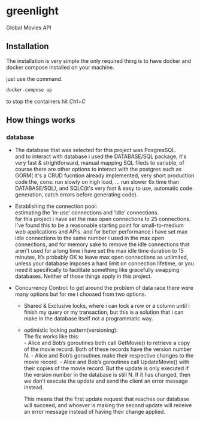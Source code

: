 # greenlight

Global Movies API

## Installation

The installation is very simple the only required thing is to have docker and docker compose installed on your machine.

just use the command.

```bash
docker-compose up
```

to stop the containers hit _Ctrl+C_

## How things works

### database

- The database that was selected for this project was PosgresSQL. <br/>
  and to interact with database i used the DATABASE/SQL package, it's very fast & strightforward, manual mapping SQL fileds to variable, of course there are other options to interact with the postgres such as GORM( it's a CRUD fucntion already implemented, very short production code the, cons: run slowly on high load, ... run slower 6x time than DATABASE/SQL), and SQLC(it's very fast & easy to use, automatic code generation, catch errors before generating code).

- Establishing the connection pool:<br/>
  estimating the ‘in-use’ connections and ‘idle’ connections.<br/>
  for this project i have set the max open connections to 25 connections. I’ve found this to be a reasonable starting point for small-to-medium web applications and APIs.
  and for better performance i have set max idle connections to the same number i used in the max open connections, and for memory sake to remove the idle connections that aren't used for a long time i have set the max idle time duration to 15 minutes, It’s probably OK to leave max open connections as unlimited, unless your database imposes a hard limit on connection lifetime, or you need it specifically to facilitate something like gracefully swapping databases. Neither of those things apply in this project.

- Concurrency Control:
  to get around the problem of data race there were many options but for me i choosed from two options.<br/>
  - Shared & Exclusive locks, where i can lock a row or a column until i finish my query or my transaction, but this is a solution that i can make in the database itself not a programmatic way.
  - optimistic locking pattern(versioning):<br/>
    The fix works like this:<br/> - Alice and Bob’s goroutines both call GetMovie() to retrieve a copy of the movie record. Both of these records have the version number N. - Alice and Bob’s goroutines make their respective changes to the movie record. - Alice and Bob’s goroutines call UpdateMovie() with their copies of the movie record. But the update is only executed if the version number in the database is still N. If it has changed, then we don’t execute the update and send the client an error message instead.

    This means that the first update request that reaches our database will succeed, and whoever is making the second update will receive an error message instead of having their change applied.
